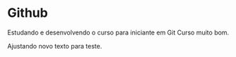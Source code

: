 # Github

Estudando e desenvolvendo o curso para iniciante em Git
Curso muito bom.


Ajustando novo texto para teste.
